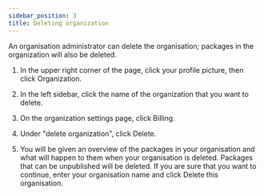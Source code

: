 ```yaml
---
sidebar_position: 3
title: Deleting organization
---
```


An organisation administrator can delete the organisation; packages in the organization will also be deleted.

1. In the upper right corner of the page, click your profile picture, then click Organization.

2. In the left sidebar, click the name of the organization that you want to delete.

3. On the organization settings page, click Billing.

4. Under "delete organization", click Delete.

5. You will be given an overview of the packages in your organisation and what will happen to them when your organisation is deleted. Packages that can be unpublished will be deleted.
If you are sure that you want to continue, enter your organisation name and click Delete this organisation.